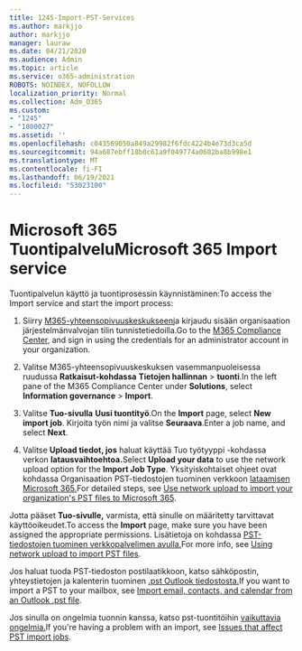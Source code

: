 ```yaml
---
title: 1245-Import-PST-Services
ms.author: markjjo
author: markjjo
manager: lauraw
ms.date: 04/21/2020
ms.audience: Admin
ms.topic: article
ms.service: o365-administration
ROBOTS: NOINDEX, NOFOLLOW
localization_priority: Normal
ms.collection: Adm_O365
ms.custom:
- "1245"
- "1800027"
ms.assetid: ''
ms.openlocfilehash: c043569050a849a29982f6fdc4224b4e73d3ca5d
ms.sourcegitcommit: 94a687ebff18b0c61a9f049774a0682ba8b998e1
ms.translationtype: MT
ms.contentlocale: fi-FI
ms.lasthandoff: 06/19/2021
ms.locfileid: "53023100"
---
```

# <a name="microsoft-365-import-service"></a><span data-ttu-id="93ea3-102">Microsoft 365 Tuontipalvelu</span><span class="sxs-lookup"><span data-stu-id="93ea3-102">Microsoft 365 Import service</span></span>

<span data-ttu-id="93ea3-103">Tuontipalvelun käyttö ja tuontiprosessin käynnistäminen:</span><span class="sxs-lookup"><span data-stu-id="93ea3-103">To access the Import service and start the import process:</span></span>

1. <span data-ttu-id="93ea3-104">Siirry [M365-yhteensopivuuskeskukseen](https://compliance.microsoft.com/)ja kirjaudu sisään organisaation järjestelmänvalvojan tilin tunnistetiedoilla.</span><span class="sxs-lookup"><span data-stu-id="93ea3-104">Go to the [M365 Compliance Center](https://compliance.microsoft.com/), and sign in using the credentials for an administrator account in your organization.</span></span>

1. <span data-ttu-id="93ea3-105">Valitse M365-yhteensopivuuskeskuksen vasemmanpuoleisessa ruudussa **Ratkaisut-kohdassa** **Tietojen hallinnan**  >  **tuonti**.</span><span class="sxs-lookup"><span data-stu-id="93ea3-105">In the left pane of the M365 Compliance Center under **Solutions**, select **Information governance** > **Import**.</span></span>

1. <span data-ttu-id="93ea3-106">Valitse **Tuo-sivulla** **Uusi tuontityö**.</span><span class="sxs-lookup"><span data-stu-id="93ea3-106">On the **Import** page, select **New import job**.</span></span> <span data-ttu-id="93ea3-107">Kirjoita työn nimi ja valitse **Seuraava**.</span><span class="sxs-lookup"><span data-stu-id="93ea3-107">Enter a job name, and select **Next**.</span></span>

1. <span data-ttu-id="93ea3-108">Valitse **Upload tiedot, jos** haluat käyttää Tuo työtyyppi -kohdassa verkon **latausvaihtoehtoa.**</span><span class="sxs-lookup"><span data-stu-id="93ea3-108">Select **Upload your data** to use the network upload option for the **Import Job Type**.</span></span> <span data-ttu-id="93ea3-109">Yksityiskohtaiset ohjeet ovat kohdassa Organisaation PST-tiedostojen tuominen verkkoon [lataamisen Microsoft 365.](/compliance/use-network-upload-to-import-pst-files)</span><span class="sxs-lookup"><span data-stu-id="93ea3-109">For detailed steps, see [Use network upload to import your organization's PST files to Microsoft 365](/compliance/use-network-upload-to-import-pst-files).</span></span>

<span data-ttu-id="93ea3-110">Jotta pääset **Tuo-sivulle,** varmista, että sinulle on määritetty tarvittavat käyttöoikeudet.</span><span class="sxs-lookup"><span data-stu-id="93ea3-110">To access the **Import** page, make sure you have been assigned the appropriate permissions.</span></span> <span data-ttu-id="93ea3-111">Lisätietoja on kohdassa [PST-tiedostojen tuominen verkkopalvelimen avulla.](/microsoft-365/compliance/importing-pst-files-to-office-365#using-network-upload-to-import-pst-files)</span><span class="sxs-lookup"><span data-stu-id="93ea3-111">For more info, see [Using network upload to import PST files](/microsoft-365/compliance/importing-pst-files-to-office-365#using-network-upload-to-import-pst-files).</span></span>

<span data-ttu-id="93ea3-112">Jos haluat tuoda PST-tiedoston postilaatikkoon, katso sähköpostin, yhteystietojen ja kalenterin tuominen [.pst Outlook tiedostosta.](https://support.office.com/article/import-email-contacts-and-calendar-from-an-outlook-pst-file-431a8e9a-f99f-4d5f-ae48-ded54b3440ac)</span><span class="sxs-lookup"><span data-stu-id="93ea3-112">If you want to import a PST to your mailbox, see [Import email, contacts, and calendar from an Outlook .pst file](https://support.office.com/article/import-email-contacts-and-calendar-from-an-outlook-pst-file-431a8e9a-f99f-4d5f-ae48-ded54b3440ac).</span></span>

<span data-ttu-id="93ea3-113">Jos sinulla on ongelmia tuonnin kanssa, katso pst-tuontitöihin [vaikuttavia ongelmia.](/office365/troubleshoot/pst-import-service/issues-with-pst-import-job)</span><span class="sxs-lookup"><span data-stu-id="93ea3-113">If you're having a problem with an import, see [Issues that affect PST import jobs](/office365/troubleshoot/pst-import-service/issues-with-pst-import-job).</span></span>

